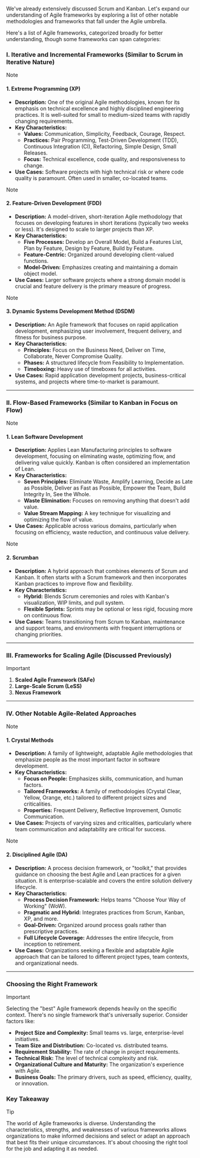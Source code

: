 We've already extensively discussed Scrum and Kanban. Let's expand our understanding of Agile frameworks by exploring a list of other notable methodologies and frameworks that fall under the Agile umbrella.

Here's a list of Agile frameworks, categorized broadly for better understanding, though some frameworks can span categories:

### I. Iterative and Incremental Frameworks (Similar to Scrum in Iterative Nature)

> [!NOTE]
> #### 1. Extreme Programming (XP)
> - **Description:** One of the original Agile methodologies, known for its emphasis on technical excellence and highly disciplined engineering practices. It is well-suited for small to medium-sized teams with rapidly changing requirements.
> - **Key Characteristics:**
>   - **Values:** Communication, Simplicity, Feedback, Courage, Respect.
>   - **Practices:** Pair Programming, Test-Driven Development (TDD), Continuous Integration (CI), Refactoring, Simple Design, Small Releases.
>   - **Focus:** Technical excellence, code quality, and responsiveness to change.
> - **Use Cases:** Software projects with high technical risk or where code quality is paramount. Often used in smaller, co-located teams.

> [!NOTE]
> #### 2. Feature-Driven Development (FDD)
> - **Description:** A model-driven, short-iteration Agile methodology that focuses on developing features in short iterations (typically two weeks or less). It's designed to scale to larger projects than XP.
> - **Key Characteristics:**
>   - **Five Processes:** Develop an Overall Model, Build a Features List, Plan by Feature, Design by Feature, Build by Feature.
>   - **Feature-Centric:** Organized around developing client-valued functions.
>   - **Model-Driven:** Emphasizes creating and maintaining a domain object model.
> - **Use Cases:** Larger software projects where a strong domain model is crucial and feature delivery is the primary measure of progress.

> [!NOTE]
> #### 3. Dynamic Systems Development Method (DSDM)
> - **Description:** An Agile framework that focuses on rapid application development, emphasizing user involvement, frequent delivery, and fitness for business purpose.
> - **Key Characteristics:**
>   - **Principles:** Focus on the Business Need, Deliver on Time, Collaborate, Never Compromise Quality.
>   - **Phases:** A structured lifecycle from Feasibility to Implementation.
>   - **Timeboxing:** Heavy use of timeboxes for all activities.
> - **Use Cases:** Rapid application development projects, business-critical systems, and projects where time-to-market is paramount.

---
### II. Flow-Based Frameworks (Similar to Kanban in Focus on Flow)

> [!NOTE]
> #### 1. Lean Software Development
> - **Description:** Applies Lean Manufacturing principles to software development, focusing on eliminating waste, optimizing flow, and delivering value quickly. Kanban is often considered an implementation of Lean.
> - **Key Characteristics:**
>   - **Seven Principles:** Eliminate Waste, Amplify Learning, Decide as Late as Possible, Deliver as Fast as Possible, Empower the Team, Build Integrity In, See the Whole.
>   - **Waste Elimination:** Focuses on removing anything that doesn't add value.
>   - **Value Stream Mapping:** A key technique for visualizing and optimizing the flow of value.
> - **Use Cases:** Applicable across various domains, particularly when focusing on efficiency, waste reduction, and continuous value delivery.

> [!NOTE]
> #### 2. Scrumban
> - **Description:** A hybrid approach that combines elements of Scrum and Kanban. It often starts with a Scrum framework and then incorporates Kanban practices to improve flow and flexibility.
> - **Key Characteristics:**
>   - **Hybrid:** Blends Scrum ceremonies and roles with Kanban's visualization, WIP limits, and pull system.
>   - **Flexible Sprints:** Sprints may be optional or less rigid, focusing more on continuous flow.
> - **Use Cases:** Teams transitioning from Scrum to Kanban, maintenance and support teams, and environments with frequent interruptions or changing priorities.

---
### III. Frameworks for Scaling Agile (Discussed Previously)

> [!IMPORTANT]
> 1.  **Scaled Agile Framework (SAFe)**
> 2.  **Large-Scale Scrum (LeSS)**
> 3.  **Nexus Framework**

---
### IV. Other Notable Agile-Related Approaches

> [!NOTE]
> #### 1. Crystal Methods
> - **Description:** A family of lightweight, adaptable Agile methodologies that emphasize people as the most important factor in software development.
> - **Key Characteristics:**
>   - **Focus on People:** Emphasizes skills, communication, and human factors.
>   - **Tailored Frameworks:** A family of methodologies (Crystal Clear, Yellow, Orange, etc.) tailored to different project sizes and criticalities.
>   - **Properties:** Frequent Delivery, Reflective Improvement, Osmotic Communication.
> - **Use Cases:** Projects of varying sizes and criticalities, particularly where team communication and adaptability are critical for success.

> [!NOTE]
> #### 2. Disciplined Agile (DA)
> - **Description:** A process decision framework, or "toolkit," that provides guidance on choosing the best Agile and Lean practices for a given situation. It is enterprise-scalable and covers the entire solution delivery lifecycle.
> - **Key Characteristics:**
>   - **Process Decision Framework:** Helps teams "Choose Your Way of Working" (WoW).
>   - **Pragmatic and Hybrid:** Integrates practices from Scrum, Kanban, XP, and more.
>   - **Goal-Driven:** Organized around process goals rather than prescriptive practices.
>   - **Full Lifecycle Coverage:** Addresses the entire lifecycle, from inception to retirement.
> - **Use Cases:** Organizations seeking a flexible and adaptable Agile approach that can be tailored to different project types, team contexts, and organizational needs.

---
### Choosing the Right Framework

> [!IMPORTANT]
> Selecting the "best" Agile framework depends heavily on the specific context. There's no single framework that's universally superior. Consider factors like:
> - **Project Size and Complexity:** Small teams vs. large, enterprise-level initiatives.
> - **Team Size and Distribution:** Co-located vs. distributed teams.
> - **Requirement Stability:** The rate of change in project requirements.
> - **Technical Risk:** The level of technical complexity and risk.
> - **Organizational Culture and Maturity:** The organization's experience with Agile.
> - **Business Goals:** The primary drivers, such as speed, efficiency, quality, or innovation.

### Key Takeaway

> [!TIP]
> The world of Agile frameworks is diverse. Understanding the characteristics, strengths, and weaknesses of various frameworks allows organizations to make informed decisions and select or adapt an approach that best fits their unique circumstances. It's about choosing the right tool for the job and adapting it as needed.
